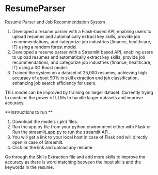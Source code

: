 # ResumeParser
Resume Parser and Job Recommendation System
1.	Developed a resume parser with a Flask-based API, enabling users to upload resumes and automatically extract key skills, provide job recommendations, and categorize job industries (finance, healthcare, IT) using a random forest model.
2. Developed a resume parser with a Streamlit based API, enabling users to upload resumes and automatically extract key skills, provide job recommendations, and categorize job industries (finance, healthcare, IT) using a XG Boost model.
3. Trained the system on a dataset of 25,000 resumes, achieving high accuracy of about 90% in skill extraction and job classification, enhancing job search efficiency for users.

This model can be improved by training on larger dataset. Currently trying to combine the power of LLMs to handle larger datasets and improve accuracy.


**Instructions to run **
1. Download the models (.pkl) files.
2. Run the app.py file from your python environment either with Flask
   or Run the streamlit_app.py to run the streamlit API.
3. You will get a link to your local host in case of Flask and will directly open in case of Streamlit.
4. Click on the link and upload any resume.



Go through the Skills Extraction file and add more skills to improve the accuracy as there is word matching between the input skills and the keywords in the resume.

